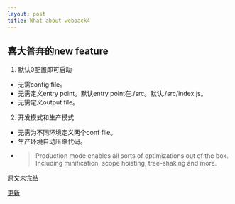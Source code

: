 ```yaml
---
layout: post
title: What about webpack4
---
```


## 喜大普奔的new feature
1. 默认0配置即可启动
 - 无需config file。
 - 无需定义entry point。默认entry point在./src。默认./src/index.js。
 - 无需定义output file。
2. 开发模式和生产模式
 - 无需为不同环境定义两个conf file。
 - 生产环境自动压缩代码。
 - > Production mode enables all sorts of  optimizations out of the box. Including minification, scope hoisting, tree-shaking and more.

[原文未完结](https://hackernoon.com/webpack-4-tutorial-all-you-need-to-know-from-0-conf-to-production-mode-d32759d0dc2d)

[更新](https://www.valentinog.com/blog/webpack-tutorial/)